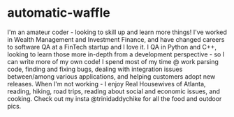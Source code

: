 # automatic-waffle
I'm an amateur coder - looking to skill up and learn more things!
I've worked in Wealth Management and Investment Finance, and have changed careers to software QA at a FinTech startup and I love it. I QA in Python and C++, looking to learn those more in-depth from a development perspective - so I can write more of my own code!
I spend most of my time @ work parsing code, finding and fixing bugs, dealing with integration issues between/among various applications, and helping customers adopt new releases.
When I'm not working - I enjoy Real Housewives of Atlanta, reading, hiking, road trips, reading about social and economic issues, and cooking. 
Check out my insta @trinidaddychike for all the food and outdoor pics.

